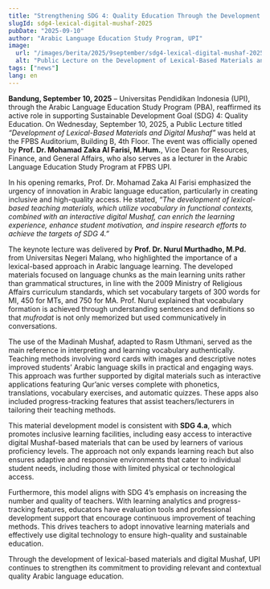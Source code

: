 ```yaml
---
title: "Strengthening SDG 4: Quality Education Through the Development of Lexical-Based Materials and Digital Mushaf"
slugId: sdg4-lexical-digital-mushaf-2025
pubDate: "2025-09-10"
author: "Arabic Language Education Study Program, UPI"
image:
  url: "/images/berita/2025/9september/sdg4-lexical-digital-mushaf-2025.webp"
  alt: "Public Lecture on the Development of Lexical-Based Materials and Digital Mushaf at FPBS UPI"
tags: ["news"]
lang: en
---
```


**Bandung, September 10, 2025** – Universitas Pendidikan Indonesia (UPI), through the Arabic Language Education Study Program (PBA), reaffirmed its active role in supporting Sustainable Development Goal (SDG) 4: Quality Education. On Wednesday, September 10, 2025, a Public Lecture titled *“Development of Lexical-Based Materials and Digital Mushaf”* was held at the FPBS Auditorium, Building B, 4th Floor. The event was officially opened by **Prof. Dr. Mohamad Zaka Al Farisi, M.Hum.**, Vice Dean for Resources, Finance, and General Affairs, who also serves as a lecturer in the Arabic Language Education Study Program at FPBS UPI.  

In his opening remarks, Prof. Dr. Mohamad Zaka Al Farisi emphasized the urgency of innovation in Arabic language education, particularly in creating inclusive and high-quality access. He stated, *“The development of lexical-based teaching materials, which utilize vocabulary in functional contexts, combined with an interactive digital Mushaf, can enrich the learning experience, enhance student motivation, and inspire research efforts to achieve the targets of SDG 4.”*  

The keynote lecture was delivered by **Prof. Dr. Nurul Murthadho, M.Pd.** from Universitas Negeri Malang, who highlighted the importance of a lexical-based approach in Arabic language learning. The developed materials focused on language chunks as the main learning units rather than grammatical structures, in line with the 2009 Ministry of Religious Affairs curriculum standards, which set vocabulary targets of 300 words for MI, 450 for MTs, and 750 for MA. Prof. Nurul explained that vocabulary formation is achieved through understanding sentences and definitions so that *mufrodat* is not only memorized but used communicatively in conversations.  

The use of the Madinah Mushaf, adapted to Rasm Uthmani, served as the main reference in interpreting and learning vocabulary authentically. Teaching methods involving word cards with images and descriptive notes improved students’ Arabic language skills in practical and engaging ways. This approach was further supported by digital materials such as interactive applications featuring Qur’anic verses complete with phonetics, translations, vocabulary exercises, and automatic quizzes. These apps also included progress-tracking features that assist teachers/lecturers in tailoring their teaching methods.  

This material development model is consistent with **SDG 4.a**, which promotes inclusive learning facilities, including easy access to interactive digital Mushaf-based materials that can be used by learners of various proficiency levels. The approach not only expands learning reach but also ensures adaptive and responsive environments that cater to individual student needs, including those with limited physical or technological access.  

Furthermore, this model aligns with SDG 4’s emphasis on increasing the number and quality of teachers. With learning analytics and progress-tracking features, educators have evaluation tools and professional development support that encourage continuous improvement of teaching methods. This drives teachers to adopt innovative learning materials and effectively use digital technology to ensure high-quality and sustainable education.  

Through the development of lexical-based materials and digital Mushaf, UPI continues to strengthen its commitment to providing relevant and contextual quality Arabic language education.  
